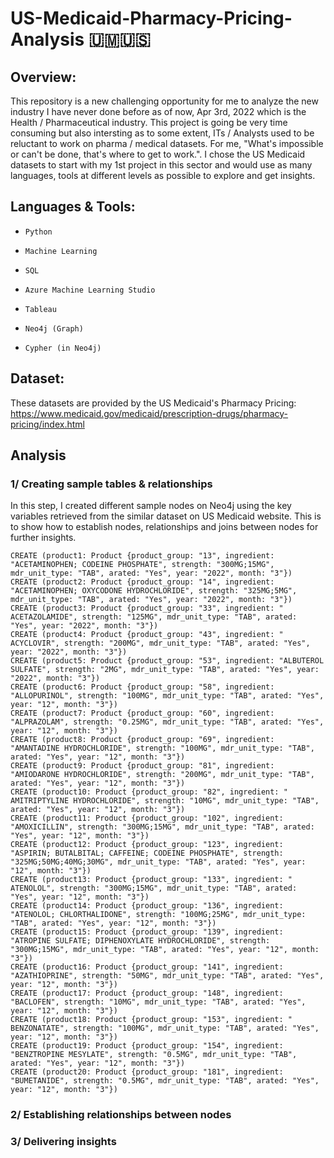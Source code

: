 # US-Medicaid-Pharmacy-Pricing-Analysis 🇺🇲🇺🇸

## Overview:

This repository is a new challenging opportunity for me to analyze the new industry I have never done before as of now, Apr 3rd, 2022 which is the Health / Pharmaceutical industry. This project is going be very time consuming but also intersting as to some extent, ITs / Analysts used to be reluctant to work on pharma / medical datasets. For me, "What's impossible or can't be done, that's where to get to work.". I chose the US Medicaid datasets to start with my 1st project in this sector and would use as many languages, tools at different levels as possible to explore and get insights.

## Languages & Tools:

- `Python`

- `Machine Learning`

- `SQL`

- `Azure Machine Learning Studio`

- `Tableau`

- `Neo4j (Graph)`

- `Cypher (in Neo4j)`

## Dataset:

These datasets are provided by the US Medicaid's Pharmacy Pricing: https://www.medicaid.gov/medicaid/prescription-drugs/pharmacy-pricing/index.html

## Analysis

### 1/ Creating sample tables & relationships

In this step, I created different sample nodes on Neo4j using the key variables retrieved from the similar dataset on US Medicaid website. This is to show how to establish nodes, relationships and joins between nodes for further insights.

```
CREATE (product1: Product {product_group: "13", ingredient: "ACETAMINOPHEN; CODEINE PHOSPHATE", strength: "300MG;15MG", mdr_unit_type: "TAB", arated: "Yes", year: "2022", month: "3"})
CREATE (product2: Product {product_group: "14", ingredient: "ACETAMINOPHEN; OXYCODONE HYDROCHLORIDE", strength: "325MG;5MG", mdr_unit_type: "TAB", arated: "Yes", year: "2022", month: "3"})
CREATE (product3: Product {product_group: "33", ingredient: " ACETAZOLAMIDE", strength: "125MG", mdr_unit_type: "TAB", arated: "Yes", year: "2022", month: "3"})
CREATE (product4: Product {product_group: "43", ingredient: " ACYCLOVIR", strength: "200MG", mdr_unit_type: "TAB", arated: "Yes", year: "2022", month: "3"})
CREATE (product5: Product {product_group: "53", ingredient: "ALBUTEROL SULFATE", strength: "2MG", mdr_unit_type: "TAB", arated: "Yes", year: "2022", month: "3"})
CREATE (product6: Product {product_group: "58", ingredient: "ALLOPURINOL", strength: "100MG", mdr_unit_type: "TAB", arated: "Yes", year: "12", month: "3"})
CREATE (product7: Product {product_group: "60", ingredient: "ALPRAZOLAM", strength: "0.25MG", mdr_unit_type: "TAB", arated: "Yes", year: "12", month: "3"})
CREATE (product8: Product {product_group: "69", ingredient: "AMANTADINE HYDROCHLORIDE", strength: "100MG", mdr_unit_type: "TAB", arated: "Yes", year: "12", month: "3"})
CREATE (product9: Product {product_group: "81", ingredient: "AMIODARONE HYDROCHLORIDE", strength: "200MG", mdr_unit_type: "TAB", arated: "Yes", year: "12", month: "3"})
CREATE (product10: Product {product_group: "82", ingredient: " AMITRIPTYLINE HYDROCHLORIDE", strength: "10MG", mdr_unit_type: "TAB", arated: "Yes", year: "12", month: "3"})
CREATE (product11: Product {product_group: "102", ingredient: "AMOXICILLIN", strength: "300MG;15MG", mdr_unit_type: "TAB", arated: "Yes", year: "12", month: "3"})
CREATE (product12: Product {product_group: "123", ingredient: "ASPIRIN; BUTALBITAL; CAFFEINE; CODEINE PHOSPHATE", strength: "325MG;50MG;40MG;30MG", mdr_unit_type: "TAB", arated: "Yes", year: "12", month: "3"})
CREATE (product13: Product {product_group: "133", ingredient: " ATENOLOL", strength: "300MG;15MG", mdr_unit_type: "TAB", arated: "Yes", year: "12", month: "3"})
CREATE (product14: Product {product_group: "136", ingredient: "ATENOLOL; CHLORTHALIDONE", strength: "100MG;25MG", mdr_unit_type: "TAB", arated: "Yes", year: "12", month: "3"})
CREATE (product15: Product {product_group: "139", ingredient: "ATROPINE SULFATE; DIPHENOXYLATE HYDROCHLORIDE", strength: "300MG;15MG", mdr_unit_type: "TAB", arated: "Yes", year: "12", month: "3"})
CREATE (product16: Product {product_group: "141", ingredient: "AZATHIOPRINE", strength: "50MG", mdr_unit_type: "TAB", arated: "Yes", year: "12", month: "3"})
CREATE (product17: Product {product_group: "148", ingredient: "BACLOFEN", strength: "10MG", mdr_unit_type: "TAB", arated: "Yes", year: "12", month: "3"})
CREATE (product18: Product {product_group: "153", ingredient: " BENZONATATE", strength: "100MG", mdr_unit_type: "TAB", arated: "Yes", year: "12", month: "3"})
CREATE (product19: Product {product_group: "154", ingredient: "BENZTROPINE MESYLATE", strength: "0.5MG", mdr_unit_type: "TAB", arated: "Yes", year: "12", month: "3"})
CREATE (product20: Product {product_group: "181", ingredient: "BUMETANIDE", strength: "0.5MG", mdr_unit_type: "TAB", arated: "Yes", year: "12", month: "3"})
```

### 2/ Establishing relationships between nodes


### 3/ Delivering insights
